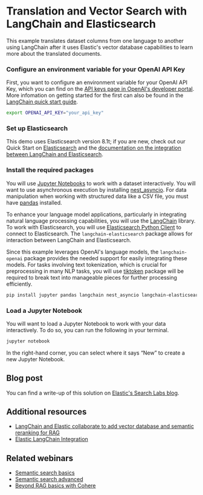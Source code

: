# Translation and Vector Search with LangChain and Elasticsearch
This example translates dataset columns from one language to another using LangChain after it uses Elastic's vector database capabilities to learn more about the translated documents.

### Configure an environment variable for your OpenAI API Key
First, you want to configure an environment variable for your OpenAI API Key, which you can find on the [API keys page in OpenAI's developer portal](https://platform.openai.com/api-keys). More infomation on getting started for the first can also be found in the [LangChain quick start guide](https://python.langchain.com/v0.1/docs/get_started/quickstart/).

```bash
export OPENAI_API_KEY="your_api_key"
```

### Set up Elasticsearch
This demo uses Elasticsearch version 8.1t; if you are new, check out our Quick Start on [Elasticsearch](https://www.elastic.co/guide/en/elasticsearch/reference/current/getting-started.html) and the [documentation on the integration between LangChain and Elasticsearch](https://python.langchain.com/v0.2/docs/integrations/vectorstores/elasticsearch/).

### Install the required packages
You will use [Jupyter Notebooks](https://jupyter.org/) to work with a dataset interactively. You will want to use asynchronous execution by installing [nest_asyncio](https://pypi.org/project/nest-asyncio/). For data manipulation when working with structured data like a CSV file, you must have [pandas](https://pandas.pydata.org/) installed.

To enhance your language model applications, particularly in integrating natural language processing capabilities, you will use the [LangChain](https://langchain.com/) library. To work with Elasticsearch, you will use [Elasticsearch Python Client](https://www.elastic.co/guide/en/elasticsearch/client/python-api/current/getting-started-python.html) to connect to Elasticsearch. The `langchain-elasticsearch` package allows for interaction between LangChain and Elasticsearch.

Since this example leverages OpenAI's language models, the `langchain-openai` package provides the needed support for easily integrating these models. For tasks involving text tokenization, which is crucial for preprocessing in many NLP tasks, you will use  [tiktoken](https://pypi.org/project/tiktoken/) package will be required to break text into manageable pieces for further processing efficiently.

```bash
pip install jupyter pandas langchain nest_asyncio langchain-elasticsearch langchain-openai tiktoken elasticsearch datasets
```

### Load a Jupyter Notebook
You will want to load a Jupyter Notebook to work with your data interactively. To do so, you can run the following in your terminal.

```bash
jupyter notebook
```

In the right-hand corner, you can select where it says “New” to create a new Jupyter Notebook.

## Blog post
You can find a write-up of this solution on [Elastic's Search Labs blog](https://www.elastic.co/search-labs/blog/unlocking-multilingual-insights).

## Additional resources
- [LangChain and Elastic collaborate to add vector database and semantic reranking for RAG](https://www.elastic.co/search-labs/blog/langchain-collaboration)
- [Elastic LangChain Integration](https://www.elastic.co/search-labs/integrations/langchain)

## Related webinars
- [Semantic search basics](https://www.elastic.co/virtual-events/getting-started-semantic-search-excellence)
- [Semantic search advanced](https://www.elastic.co/virtual-events/advanced-semantic-search-excellence)
- [Beyond RAG basics with Cohere](https://www.elastic.co/virtual-events/beyond-rag-basics)
